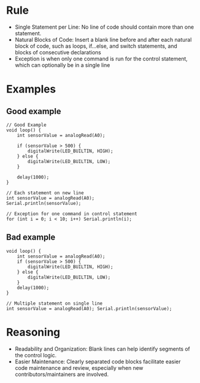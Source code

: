 # Rule
- Single Statement per Line: No line of code should contain more than one statement.
- Natural Blocks of Code: Insert a blank line before and after each natural block of code, such as loops, if...else, and switch statements, and blocks of consecutive declarations
- Exception is when only one command is run for the control statement, which can optionally be in a single line

# Examples
## Good example
```
// Good Example
void loop() {
    int sensorValue = analogRead(A0);

    if (sensorValue > 500) {
        digitalWrite(LED_BUILTIN, HIGH);
    } else {
        digitalWrite(LED_BUILTIN, LOW);
    }

    delay(1000);
}

// Each statement on new line
int sensorValue = analogRead(A0);
Serial.println(sensorValue);

// Exception for one command in control statement
for (int i = 0; i < 10; i++) Serial.println(i);
```
## Bad example
```
void loop() {
    int sensorValue = analogRead(A0);
    if (sensorValue > 500) {
        digitalWrite(LED_BUILTIN, HIGH);
    } else {
        digitalWrite(LED_BUILTIN, LOW);
    }
    delay(1000);
}

// Multiple statement on single line
int sensorValue = analogRead(A0); Serial.println(sensorValue);
```

# Reasoning
- Readability and Organization: Blank lines can help identify segments of the control logic.
- Easier Maintenance: Clearly separated code blocks facilitate easier code maintenance and review, especially when new contributors/maintainers are involved.